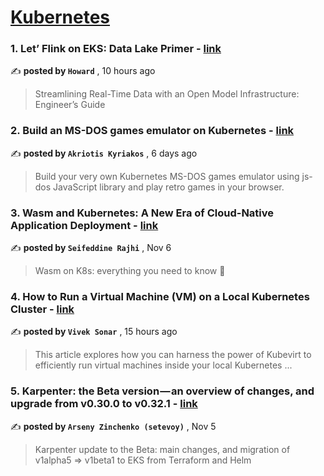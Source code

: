 
<h1><a href=https://medium.com/tag/kubernetes/recommended target="_blank" rel="noopener noreferrer">Kubernetes</a></h1>
<h3>1. Let’ Flink on EKS: Data Lake Primer - <a href=https://medium.com/@howard.hill/let-flink-on-eks-data-lake-primer-7ffc93321a1c?source=tag_recommended_feed---------0-84----------kubernetes----------70904092_0b3f_4ad4_972c_b018b410d69c------- target="_blank" rel="noopener noreferrer">link</a></h3>

✍️ **posted by `Howard`** <date> , 10 hours ago</date>

<blockquote>Streamlining Real-Time Data with an Open Model Infrastructure: Engineer’s Guide</blockquote>

<h3>2. Build an MS-DOS games emulator on Kubernetes - <a href=https://medium.com/itnext/build-an-ms-dos-games-emulator-on-kubernetes-146ba6f142d9?source=tag_recommended_feed---------1-107----------kubernetes----------70904092_0b3f_4ad4_972c_b018b410d69c------- target="_blank" rel="noopener noreferrer">link</a></h3>

✍️ **posted by `Akriotis Kyriakos`** <date> , 6 days ago</date>

<blockquote>Build your very own Kubernetes MS-DOS games emulator using js-dos JavaScript library and play retro games in your browser.</blockquote>

<h3>3. Wasm and Kubernetes: A New Era of Cloud-Native Application Deployment - <a href=https://medium.com/@seifeddinerajhi/wasm-and-kubernetes-a-new-era-of-cloud-native-application-deployment-b3c59b39f640?source=tag_recommended_feed---------2-85----------kubernetes----------70904092_0b3f_4ad4_972c_b018b410d69c------- target="_blank" rel="noopener noreferrer">link</a></h3>

✍️ **posted by `Seifeddine Rajhi`** <date> , Nov 6</date>

<blockquote>Wasm on K8s: everything you need to know 🐳</blockquote>

<h3>4. How to Run a Virtual Machine (VM) on a Local Kubernetes Cluster - <a href=https://medium.com/ambassador-api-gateway/how-to-run-a-virtual-machine-vm-on-a-local-kubernetes-cluster-4471a0d8ccfc?source=tag_recommended_feed---------3-84----------kubernetes----------70904092_0b3f_4ad4_972c_b018b410d69c------- target="_blank" rel="noopener noreferrer">link</a></h3>

✍️ **posted by `Vivek Sonar`** <date> , 15 hours ago</date>

<blockquote>This article explores how you can harness the power of Kubevirt to efficiently run virtual machines inside your local Kubernetes ...</blockquote>

<h3>5. Karpenter: the Beta version — an overview of changes, and upgrade from v0.30.0 to v0.32.1 - <a href=https://medium.com/itnext/karpenter-the-beta-version-an-overview-of-changes-and-upgrade-from-v0-30-0-to-v0-32-1-2bb579bd0561?source=tag_recommended_feed---------4-107----------kubernetes----------70904092_0b3f_4ad4_972c_b018b410d69c------- target="_blank" rel="noopener noreferrer">link</a></h3>

✍️ **posted by `Arseny Zinchenko (setevoy)`** <date> , Nov 5</date>

<blockquote>Karpenter update to the Beta: main changes, and migration of v1alpha5 => v1beta1 to EKS from Terraform and Helm</blockquote>

